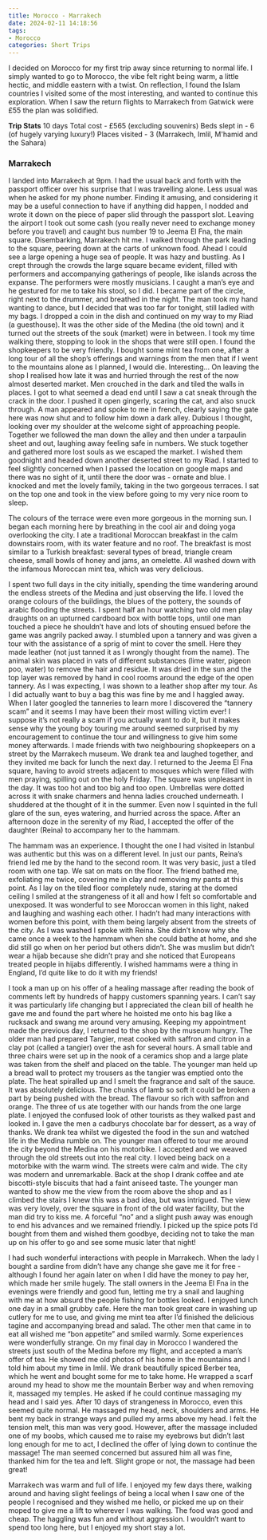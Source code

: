 ```yaml
---
title: Morocco - Marrakech
date: 2024-02-11 14:18:56
tags:
- Morocco
categories: Short Trips
---
```

I decided on Morocco for my first trip away since returning to normal life. I simply wanted to go to Morocco, the vibe felt right being warm, a little hectic, and middle eastern with a twist. On reflection, I found the Islam countries I visited some of the most interesting, and wanted to continue this exploration. When I saw the return flights to Marrakech from Gatwick were £55 the plan was solidified.

**Trip Stats**
10 days
Total cost - £565 (excluding souvenirs)
Beds slept in - 6 (of hugely varying luxury!)
Places visited - 3 (Marrakech, Imlil, M'hamid and the Sahara)

### Marrakech

I landed into Marrakech at 9pm. I had the usual back and forth with the passport officer over his surprise that I was travelling alone. Less usual was when he asked for my phone number. Finding it amusing, and considering it may be a useful connection to have if anything did happen,  I nodded and wrote it down on the piece of paper slid through the passport slot. Leaving the airport I took out some cash (you really never need to exchange money before you travel) and caught bus number 19 to Jeema El Fna, the main square. Disembarking, Marrakech hit me. I walked through the park leading to the square, peering down at the carts of unknown food. Ahead I could see a large opening a huge sea of people. It was hazy and bustling. As I crept through the crowds the large square became evident, filled with performers and accompanying gatherings of people, like islands across the expanse. The performers were mostly musicians. I caught a man’s eye and he gestured for me to take his stool, so I did. I became part of the circle, right next to the drummer, and breathed in the night. The man took my hand wanting to dance, but I decided that was too far for tonight, still ladled with my bags. I dropped a coin in the dish and continued on my way to my Riad (a guesthouse). It was the other side of the Medina (the old town) and it turned out the streets of the souk (market) were in between. I took my time walking there, stopping to look in the shops that were still open. I found the shopkeepers to be very friendly. I bought some mint tea from one, after a long tour of all the shop’s offerings and warnings from the men that if I went to the mountains alone as I planned, I would die. Interesting… On leaving the shop I realised how late it was and hurried through the rest of the now almost deserted market. Men crouched in the dark and tiled the walls in places. I got to what seemed a dead end until I saw a cat sneak through the crack in the door. I pushed it open gingerly, scaring the cat, and also snuck through. A man appeared and spoke to me in french, clearly saying the gate here was now shut and to follow him down a dark alley. Dubious I thought, looking over my shoulder at the welcome sight of approaching people. Together we followed the man down the alley and then under a tarpaulin sheet and out, laughing away feeling safe in numbers. We stuck together and gathered more lost souls as we escaped the market. I wished them goodnight and headed down another deserted street to my Riad. I started to feel slightly concerned when I passed the location on google maps and there was no sight of it, until there the door was - ornate and blue. I knocked and met the lovely family, taking in the two gorgeous terraces. I sat on the top one and took in the view before going to my very nice room to sleep.

The colours of the terrace were even more gorgeous in the morning sun. I began each morning here by breathing in the cool air and doing yoga overlooking the city. I ate a traditional Moroccan breakfast in the calm downstairs room, with its water feature and no roof. The breakfast is most similar to a Turkish breakfast: several types of bread, triangle cream cheese, small bowls of honey and jams, an omelette. All washed down with the infamous Moroccan mint tea, which was very delicious.

I spent two full days in the city initially, spending the time wandering around the endless streets of the Medina and just observing the life. I loved the orange colours of the buildings, the blues of the pottery, the sounds of arabic flooding the streets. I spent half an hour watching two old men play draughts on an upturned cardboard box with bottle tops, until one man touched a piece he shouldn’t have and lots of shouting ensued before the game was angrily packed away. I stumbled upon a tannery and was given a tour with the assistance of a sprig of mint to cover the smell. Here they made leather (not just tanned it as I wrongly thought from the name). The animal skin was placed in vats of different substances (lime water, pigeon poo, water) to remove the hair and residue. It was dried in the sun and the top layer was removed by hand in cool rooms around the edge of the open tannery. As I was expecting, I was shown to a leather shop after my tour. As I did actually want to buy a bag this was fine by me and I haggled away. When I later googled the tanneries to learn more I discovered the “tannery scam” and it seems I may have been their most willing victim ever! I suppose it’s not really a scam if you actually want to do it, but it makes sense why the young boy touring me around seemed surprised by my encouragement to continue the tour and willingness to give him some money afterwards. I made friends with two neighbouring shopkeepers on a street by the Marrakech museum. We drank tea and laughed together, and they invited me back for lunch the next day. I returned to the Jeema El Fna square, having to avoid streets adjacent to mosques which were filled with men praying, spilling out on the holy Friday. The square was unpleasant in the day. It was too hot and too big and too open. Umbrellas were dotted across it with snake charmers and henna ladies crouched underneath. I shuddered at the thought of it in the summer. Even now I squinted in the full glare of the sun, eyes watering, and hurried across the space. After an afternoon doze in the serenity of my Riad, I accepted the offer of the daughter (Reina) to accompany her to the hammam. 

The hammam was an experience. I thought the one I had visited in Istanbul was authentic but this was on a different level. In just our pants, Reina’s friend led me by the hand to the second room. It was very basic, just a tiled room with one tap. We sat on mats on the floor. The friend bathed me, exfoliating me twice, covering me in clay and removing my pants at this point. As I lay on the tiled floor completely nude, staring at the domed ceiling I smiled at the strangeness of it all and how I felt so comfortable and unexposed. It was wonderful to see Moroccan women in this light, naked and laughing and washing each other. I hadn’t had many interactions with women before this point, with them being largely absent from the streets of the city. As I was washed I spoke with Reina. She didn’t know why she came once a week to the hammam when she could bathe at home, and she did still go when on her period but others didn’t. She was muslim but didn’t wear a hijab because she didn’t pray and she noticed that Europeans treated people in hijabs differently. I wished hammams were a thing in England, I’d quite like to do it with my friends!

I took a man up on his offer of a healing massage after reading the book of comments left by hundreds of happy customers spanning years. I can’t say it was particularly life changing but I appreciated the clean bill of health he gave me and found the part where he hoisted me onto his bag like a rucksack and swang me around very amusing. Keeping my appointment made the previous day, I returned to the shop by the museum hungry. The older man had prepared Tangier, meat cooked with saffron and citron in a clay pot (called a tangier) over the ash for several hours. A small table and three chairs were set up in the nook of a ceramics shop and a large plate was taken from the shelf and placed on the table. The younger man held up a bread wall to protect my trousers as the tangier was emptied onto the plate. The heat spiralled up and I smelt the fragrance and salt of the sauce. It was absolutely delicious. The chunks of lamb so soft it could be broken a part by being pushed with the bread. The flavour so rich with saffron and orange. The three of us ate together with our hands from the one large plate. I enjoyed the confused look of other tourists as they walked past and looked in. I gave the men a cadburys chocolate bar for dessert, as a way of thanks. We drank tea whilst we digested the food in the sun and watched life in the Medina rumble on. The younger man offered to tour me around the city beyond the Medina on his motorbike. I accepted and we weaved through the old streets out into the real city. I loved being back on a motorbike with the warm wind. The streets were calm and wide. The city was modern and unremarkable. Back at the shop I drank coffee and ate biscotti-style biscuits that had a faint aniseed taste. The younger man wanted to show me the view from the room above the shop and as I climbed the stairs I knew this was a bad idea, but was intrigued. The view was very lovely, over the square in front of the old water facility, but the man did try to kiss me. A forceful “no” and a slight push away was enough to end his advances and we remained friendly. I picked up the spice pots I’d bought from them and wished them goodbye, deciding not to take the man up on his offer to go and see some music later that night!

I had such wonderful interactions with people in Marrakech. When the lady I bought a sardine from didn’t have any change she gave me it for free - although I found her again later on when I did have the money to pay her, which made her smile hugely. The stall owners in the Jeema El Fna in the evenings were friendly and good fun, letting me try a snail and laughing with me at how absurd the people fishing for bottles looked. I enjoyed lunch one day in a small grubby cafe. Here the man took great care in washing up cutlery for me to use, and giving me mint tea after I’d finished the delicious tagine and accompanying bread and salad. The other men that came in to eat all wished me “bon appetite” and smiled warmly. Some experiences were wonderfully strange. On my final day in Morocco I wandered the streets just south of the Medina before my flight, and accepted a man’s offer of tea. He showed me old photos of his home in the mountains and I told him about my time in Imlil. We drank beautifully spiced Berber tea, which he went and bought some for me to take home. He wrapped a scarf around my head to show me the mountain Berber way and when removing it, massaged my temples. He asked if he could continue massaging my head and I said yes. After 10 days of strangeness in Morocco, even this seemed quite normal. He massaged my head, neck, shoulders and arms. He bent my back in strange ways and pulled my arms above my head. I felt the tension melt, this man was very good. However, after the massage included one of my boobs, which caused me to raise my eyebrows but didn’t last long enough for me to act, I declined the offer of lying down to continue the massage! The man seemed concerned but assured him all was fine, thanked him for the tea and left. Slight grope or not, the massage had been great!

Marrakech was warm and full of life. I enjoyed my few days there, walking around and having slight feelings of being a local when I saw one of the people I recognised and they wished me hello, or picked me up on their moped to give me a lift to wherever I was walking. The food was good and cheap. The haggling was fun and without aggression. I wouldn’t want to spend too long here, but I enjoyed my short stay a lot.